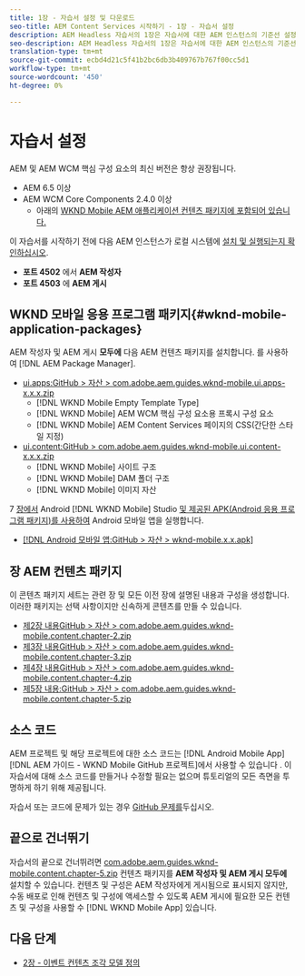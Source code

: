 ```yaml
---
title: 1장 - 자습서 설정 및 다운로드
seo-title: AEM Content Services 시작하기 - 1장 - 자습서 설정
description: AEM Headless 자습서의 1장은 자습서에 대한 AEM 인스턴스의 기준선 설정입니다.
seo-description: AEM Headless 자습서의 1장은 자습서에 대한 AEM 인스턴스의 기준선 설정입니다.
translation-type: tm+mt
source-git-commit: ecbd4d21c5f41b2bc6db3b409767b767f00cc5d1
workflow-type: tm+mt
source-wordcount: '450'
ht-degree: 0%

---
```



# 자습서 설정

AEM 및 AEM WCM 핵심 구성 요소의 최신 버전은 항상 권장됩니다.

* AEM 6.5 이상
* AEM WCM Core Components 2.4.0 이상
   * 아래의 [WKND Mobile AEM 애플리케이션 컨텐츠 패키지에 포함되어 있습니다.](#wknd-mobile-application-packages)

이 자습서를 시작하기 전에 다음 AEM 인스턴스가 로컬 시스템에 [설치 및 실행되는지 확인하십시오](https://helpx.adobe.com/experience-manager/6-5/sites/deploying/using/deploy.html#Default%20Local%20Install).

* **포트 4502** 에서 **AEM 작성자**
* **포트 4503** 에 **AEM 게시**

## WKND 모바일 응용 프로그램 패키지{#wknd-mobile-application-packages}

AEM 작성자 및 AEM 게시 **모두에** 다음 AEM 컨텐츠 패키지를 설치합니다. 를 사용하여 [!DNL AEM Package Manager].

* [ui.apps:GitHub > 자산 > com.adobe.aem.guides.wknd-mobile.ui.apps-x.x.x.zip](https://github.com/adobe/aem-guides-wknd-mobile/releases/latest)
   * [!DNL WKND Mobile Empty Template Type]
   * [!DNL WKND Mobile] AEM WCM 핵심 구성 요소용 프록시 구성 요소
   * [!DNL WKND Mobile] AEM Content Services 페이지의 CSS(간단한 스타일 지정)
* [ui.content:GitHub > com.adobe.aem.guides.wknd-mobile.ui.content-x.x.x.zip](https://github.com/adobe/aem-guides-wknd-mobile/releases/latest)
   * [!DNL WKND Mobile] 사이트 구조
   * [!DNL WKND Mobile] DAM 폴더 구조
   * [!DNL WKND Mobile] 이미지 자산

7 [장에서](./chapter-7.md) Android [!DNL WKND Mobile] Studio [및 제공된 APK(Android 응용 프로그램 패키지)를 사용하여](https://developer.android.com/studio) Android 모바일 앱을 실행합니다.

* [[!DNL Android 모바일 앱:GitHub > 자산 > wknd-mobile.x.x.apk]](https://github.com/adobe/aem-guides-wknd-mobile/releases/latest)

## 장 AEM 컨텐츠 패키지

이 콘텐츠 패키지 세트는 관련 장 및 모든 이전 장에 설명된 내용과 구성을 생성합니다. 이러한 패키지는 선택 사항이지만 신속하게 콘텐츠를 만들 수 있습니다.

* [제2장 내용GitHub > 자산 > com.adobe.aem.guides.wknd-mobile.content.chapter-2.zip](https://github.com/adobe/aem-guides-wknd-mobile/releases/latest)
* [제3장 내용GitHub > 자산 > com.adobe.aem.guides.wknd-mobile.content.chapter-3.zip](https://github.com/adobe/aem-guides-wknd-mobile/releases/latest)
* [제4장 내용GitHub > 자산 > com.adobe.aem.guides.wknd-mobile.content.chapter-4.zip](https://github.com/adobe/aem-guides-wknd-mobile/releases/latest)
* [제5장 내용:GitHub > 자산 > com.adobe.aem.guides.wknd-mobile.content.chapter-5.zip](https://github.com/adobe/aem-guides-wknd-mobile/releases/latest)

## 소스 코드

AEM 프로젝트 및 해당 프로젝트에 대한 소스 코드는 [!DNL Android Mobile App] [!DNL AEM 가이드 - WKND Mobile GitHub 프로젝트]에서 사용할 수 있습니다 [](https://github.com/adobe/aem-guides-wknd-mobile). 이 자습서에 대해 소스 코드를 만들거나 수정할 필요는 없으며 튜토리얼의 모든 측면을 투명하게 하기 위해 제공됩니다.

자습서 또는 코드에 문제가 있는 경우 [GitHub 문제를](https://github.com/adobe/aem-guides-wknd-mobile/issues)두십시오.

## 끝으로 건너뛰기

자습서의 끝으로 건너뛰려면 [com.adobe.aem.guides.wknd-mobile.content.chapter-5.zip](https://github.com/adobe/aem-guides-wknd-mobile/releases/latest) 컨텐츠 패키지를 **AEM 작성자 및 AEM 게시 모두에** 설치할 수 있습니다. 컨텐츠 및 구성은 AEM 작성자에게 게시됨으로 표시되지 않지만, 수동 배포로 인해 컨텐츠 및 구성에 액세스할 수 있도록 AEM 게시에 필요한 모든 컨텐츠 및 구성을 사용할 수 [!DNL WKND Mobile App] 있습니다.


## 다음 단계

* [2장 - 이벤트 컨텐츠 조각 모델 정의](./chapter-2.md)
